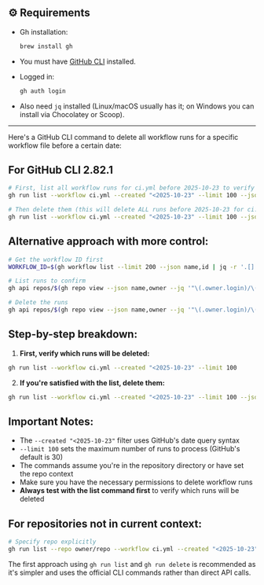 ## ⚙️ Requirements

- Gh installation:

  ```bash
  brew install gh
  ```

- You must have [GitHub CLI](https://cli.github.com/) installed.
- Logged in:

  ```bash
  gh auth login
  ```

- Also need `jq` installed (Linux/macOS usually has it; on Windows you can install via Chocolatey or Scoop).

---

Here's a GitHub CLI command to delete all workflow runs for a specific workflow file before a certain date:

## For GitHub CLI 2.82.1

```bash
# First, list all workflow runs for ci.yml before 2025-10-23 to verify
gh run list --workflow ci.yml --created "<2025-10-23" --limit 100 --json databaseId

# Then delete them (this will delete ALL runs before 2025-10-23 for ci.yml)
gh run list --workflow ci.yml --created "<2025-10-23" --limit 100 --json databaseId --jq '.[].databaseId' | xargs -I {} gh run delete {}
```

## Alternative approach with more control:

```bash
# Get the workflow ID first
WORKFLOW_ID=$(gh workflow list --limit 200 --json name,id | jq -r '.[] | select(.name == "ci.yml" or .path | endswith("ci.yml")) | .id')

# List runs to confirm
gh api repos/$(gh repo view --json name,owner --jq '"\(.owner.login)/\(.name)")/actions/workflows/$WORKFLOW_ID/runs?created=<2025-10-23&per_page=100' | jq -r '.workflow_runs[] | "\(.id) - \(.created_at) - \(.status)"'

# Delete the runs
gh api repos/$(gh repo view --json name,owner --jq '"\(.owner.login)/\(.name)")/actions/workflows/$WORKFLOW_ID/runs?created=<2025-10-23&per_page=100' | jq -r '.workflow_runs[].id' | xargs -I {} gh api -X DELETE repos/$(gh repo view --json name,owner --jq '"\(.owner.login)/\(.name)")/actions/runs/{}
```

## Step-by-step breakdown:

1. **First, verify which runs will be deleted:**

```bash
gh run list --workflow ci.yml --created "<2025-10-23" --limit 100
```

2. **If you're satisfied with the list, delete them:**

```bash
gh run list --workflow ci.yml --created "<2025-10-23" --limit 100 --json databaseId --jq '.[].databaseId' | xargs -I {} gh run delete {}
```

## Important Notes:

- The `--created "<2025-10-23"` filter uses GitHub's date query syntax
- `--limit 100` sets the maximum number of runs to process (GitHub's default is 30)
- The commands assume you're in the repository directory or have set the repo context
- Make sure you have the necessary permissions to delete workflow runs
- **Always test with the list command first** to verify which runs will be deleted

## For repositories not in current context:

```bash
# Specify repo explicitly
gh run list --repo owner/repo --workflow ci.yml --created "<2025-10-23" --limit 100 --json databaseId --jq '.[].databaseId' | xargs -I {} gh run delete --repo owner/repo {}
```

The first approach using `gh run list` and `gh run delete` is recommended as it's simpler and uses the official CLI commands rather than direct API calls.
